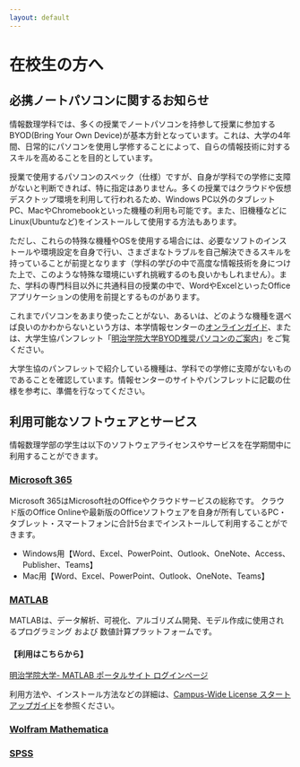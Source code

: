 ```yaml
---
layout: default
---
```


# 在校生の方へ

## 必携ノートパソコンに関するお知らせ

情報数理学科では、多くの授業でノートパソコンを持参して授業に参加するBYOD(Bring Your Own Device)が基本方針となっています。これは、大学の4年間、日常的にパソコンを使用し学修することによって、自らの情報技術に対するスキルを高めることを目的としています。

授業で使用するパソコンのスペック（仕様）ですが、自身が学科での学修に支障がないと判断できれば、特に指定はありません。多くの授業ではクラウドや仮想デスクトップ環境を利用して行われるため、Windows PC以外のタブレットPC、MacやChromebookといった機種の利用も可能です。また、旧機種などにLinux(Ubuntuなど)をインストールして使用する方法もあります。

ただし、これらの特殊な機種やOSを使用する場合には、必要なソフトのインストールや環境設定を自身で行い、さまざまなトラブルを自己解決できるスキルを持っていることが前提となります（学科の学びの中で高度な情報技術を身につけた上で、このような特殊な環境にいずれ挑戦するのも良いかもしれません）。また、学科の専門科目以外に共通科目の授業の中で、WordやExcelといったOfficeアプリケーションの使用を前提とするものがあります。

これまでパソコンをあまり使ったことがない、あるいは、どのような機種を選べば良いのかわからないという方は、本学情報センターの[オンラインガイド](https://st.mguolg.info/b00/byod/)、または、大学生協パンフレット「[明治学院大学BYOD推奨パソコンのご案内](https://text.univ.coop/puk/START/mg/entrance/entrance_87.html)」をご覧ください。

大学生協のパンフレットで紹介している機種は、学科での学修に支障がないものであることを確認しています。情報センターのサイトやパンフレットに記載の仕様を参考に、準備を行なってください。

## 利用可能なソフトウェアとサービス

情報数理学部の学生は以下のソフトウェアライセンスやサービスを在学期間中に利用することができます。

### [Microsoft 365](https://www.microsoft.com/ja-jp/microsoft-365)

Microsoft 365はMicrosoft社のOfficeやクラウドサービスの総称です。
クラウド版のOffice Onlineや最新版のOfficeソフトウェアを自身が所有しているPC・タブレット・スマートフォンに合計5台までインストールして利用することができます。

- Windows用【Word、Excel、PowerPoint、Outlook、OneNote、Access、Publisher、Teams】
- Mac用【Word、Excel、PowerPoint、Outlook、OneNote、Teams】

### [MATLAB](https://jp.mathworks.com/products/matlab.html)

MATLABは、データ解析、可視化、アルゴリズム開発、モデル作成に使用されるプログラミング および 数値計算プラットフォームです。

#### 【利用はこちらから】

[明治学院大学- MATLAB ポータルサイト ログインページ](https://jp.mathworks.com/academia/tah-portal/meiji-gakuin-university-31708987.html)

利用方法や、インストール方法などの詳細は、[Campus-Wide License スタートアップガイド](https://www.mathworks.com/content/dam/mathworks/guide-or-book/individual-user-start-up-guide.pdf)を参照ください。

### [Wolfram Mathematica](https://www.wolfram.com/mathematica/)

### [SPSS](https://www.ibm.com/jp-ja/spss)
